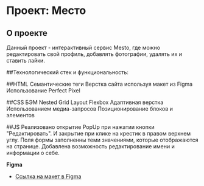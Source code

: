 # Проект: Место
## О проекте
Данный проект - интерактивный сервис Mesto, где можно редактировать свой профиль, добавлять фотографии, удалять их и ставить лайки.

##Технологический стек и функциональность:

##HTML
Семантические теги
Верстка сайта используя макет из Figma
Использование Perfect Pixel

##CSS
БЭМ Nested
Grid Layout
Flexbox
Адаптивная верстка
Использованием медиа-запросов
Позиционирование блоков и элементов

##JS
Реализовано открытие PopUp при нажатии кнопки "Редактировать". И закрытие при клике на крестик в правом верхнем углу.
Поля формы заполненны теми значениями, которые отображаются на странице.
Добавлена возможность редактирование имени и информации о себе.

**Figma**

* [Ссылка на макет в Figma](https://www.figma.com/file/2cn9N9jSkmxD84oJik7xL7/JavaScript.-Sprint-4?node-id=0%3A1)
